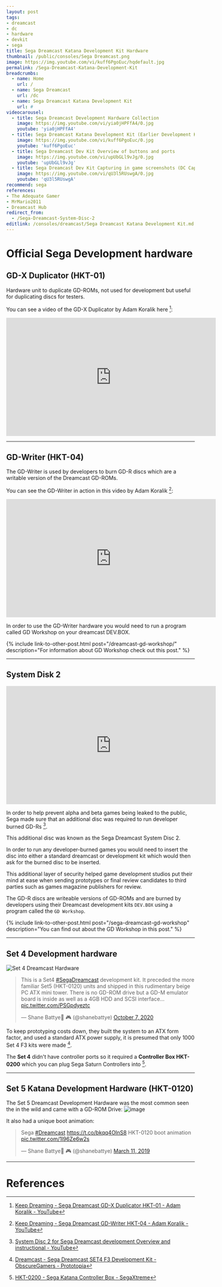 ```yaml
---
layout: post
tags: 
- dreamcast
- dc
- hardware
- devkit
- sega
title: Sega Dreamcast Katana Development Kit Hardware
thumbnail: /public/consoles/Sega Dreamcast.png
image: https://img.youtube.com/vi/kuff6PgoEuc/hqdefault.jpg
permalink: /Sega-Dreamcast-Katana-Development-Kit
breadcrumbs:
  - name: Home
    url: /
  - name: Sega Dreamcast
    url: /dc
  - name: Sega Dreamcast Katana Development Kit
    url: #
videocarousel:
  - title: Sega Dreamcast Development Hardware Collection
    image: https://img.youtube.com/vi/yia0jHPFfA4/0.jpg
    youtube: 'yia0jHPFfA4'
  - title: Sega Dreamcast Katana Development Kit (Earlier Development Kit)
    image: https://img.youtube.com/vi/kuff6PgoEuc/0.jpg
    youtube: 'kuff6PgoEuc'
  - title: Sega Dreamcast Dev Kit Overview of buttons and ports
    image: https://img.youtube.com/vi/upUbGLl9vJg/0.jpg
    youtube: 'upUbGLl9vJg'
  - title: Sega Dreamcast Dev Kit Capturing in game screenshots (DC Capture)
    image: https://img.youtube.com/vi/qU3l5RUswgA/0.jpg
    youtube: 'qU3l5RUswgA'
recommend: sega
references:
- The Adequate Gamer
- MrMario2011
- Dreamcast Hub
redirect_from:
  - /Sega-Dreamcast-System-Disc-2
editlink: /consoles/dreamcast/Sega Dreamcast Katana Development Kit.md
---
```


# Official Sega Development hardware

## GD-X Duplicator (HKT-01)
Hardware unit to duplicate GD-ROMs, not used for development but useful for duplicating discs for testers.

You can see a video of the GD-X Duplicator by Adam Koralik here [^3]:
<iframe width="560" height="315" src="https://www.youtube.com/embed/rszqxcnOmCA" frameborder="0" allow="accelerometer; autoplay; clipboard-write; encrypted-media; gyroscope; picture-in-picture" allowfullscreen></iframe>

---
## GD-Writer (HKT-04)
The GD-Writer is used by developers to burn GD-R discs which are a writable version of the Dreamcast GD-ROMs.

You can see the GD-Writer in action in this video by Adam Koralik [^1]:
<iframe width="560" height="315" src="https://www.youtube.com/embed/hqMWTJe3ioE" frameborder="0" allow="accelerometer; autoplay; clipboard-write; encrypted-media; gyroscope; picture-in-picture" allowfullscreen></iframe>

In order to use the GD-Writer hardware you would need to run a program called GD Workshop on your dreamcast DEV.BOX.

{% include link-to-other-post.html post="/dreamcast-gd-workshop/" description="For information about GD Workshop check out this post." %}

---
## System Disk 2
<iframe width="560" height="315" src="https://www.youtube.com/embed/TL0VCLGev7A" frameborder="0" allow="accelerometer; autoplay; clipboard-write; encrypted-media; gyroscope; picture-in-picture" allowfullscreen></iframe>

In order to help prevent alpha and beta games being leaked to the public, Sega made sure that an additional disc was required to run developer burned GD-Rs [^2].

This additional disc was known as the Sega Dreamcast System Disc 2.

In order to run any developer-burned games you would need to insert the disc into either a standard dreamcast or development kit which would then ask for the burned disc to be inserted.

This additional layer of security helped game development studios put their mind at ease when sending prototypes or final review candidates to third parties such as games magazine publishers for review.

The GD-R discs are writeable versions of GD-ROMs and are burned by developers using their Dreamcast development kits `DEV.BOX` using a program called the `GD Workshop`.

{% include link-to-other-post.html post="/sega-dreamcast-gd-workshop" description="You can find out about the GD Workshop in this post." %}

---
## Set 4 Development hardware
![Set 4 Dreamcast Hardware](https://github.com/user-attachments/assets/87518135-e472-41e2-a007-a44fa41c2def)

<blockquote class="twitter-tweet"><p lang="en" dir="ltr">This is a Set4 <a href="https://twitter.com/hashtag/SegaDreamcast?src=hash&amp;ref_src=twsrc%5Etfw">#SegaDreamcast</a> development kit. It preceded the more familiar Set5 (HKT-0120) units and shipped in this rudimentary beige PC ATX mini tower. There is no GD-ROM drive but a GD-M emulator board is inside as well as a 4GB HDD and SCSI interface... <a href="https://t.co/PSGpdyeztc">pic.twitter.com/PSGpdyeztc</a></p>&mdash; Shane Battye🎄 🎮 (@shanebattye) <a href="https://twitter.com/shanebattye/status/1313840041219637252?ref_src=twsrc%5Etfw">October 7, 2020</a></blockquote> <script async src="https://platform.twitter.com/widgets.js" charset="utf-8"></script>

To keep prototyping costs down, they built the system to an ATX form factor, and used a standard ATX power supply, it is presumed that only 1000 Set 4 F3 kits were made [^4].

The **Set 4** didn't have controller ports so it required a **Controller Box HKT-0200** which you can plug Sega Saturn Controllers into [^5].

---
## Set 5 Katana Development Hardware (HKT-0120)
The Set 5 Dreamcast Development  Hardware was the most common seen the in the wild and came with a GD-ROM Drive:
![image](https://github.com/user-attachments/assets/3a0b4e3f-ed5e-4829-9b57-ec2b02250c55)

It also had a unique boot animation:
<blockquote class="twitter-tweet"><p lang="et" dir="ltr">Sega <a href="https://twitter.com/hashtag/Dreamcast?src=hash&amp;ref_src=twsrc%5Etfw">#Dreamcast</a> <a href="https://t.co/bkqq4OInS8">https://t.co/bkqq4OInS8</a> HKT-0120 boot animation <a href="https://t.co/1l96Ze6w2s">pic.twitter.com/1l96Ze6w2s</a></p>&mdash; Shane Battye🎄 🎮 (@shanebattye) <a href="https://twitter.com/shanebattye/status/1104989541188874241?ref_src=twsrc%5Etfw">March 11, 2019</a></blockquote> <script async src="https://platform.twitter.com/widgets.js" charset="utf-8"></script>

---
# References
[^1]: [Keep Dreaming - Sega Dreamcast GD-Writer HKT-04 - Adam Koralik - YouTube](https://www.youtube.com/watch?v=hqMWTJe3ioE)
[^2]: [System Disc 2 for Sega Dreamcast development Overview and instructional - YouTube](https://www.youtube.com/watch?v=TL0VCLGev7A)
[^3]: [Keep Dreaming - Sega Dreamcast GD-X Duplicator HKT-01 - Adam Koralik - YouTube](https://www.youtube.com/watch?v=rszqxcnOmCA)
[^4]: [Dreamcast - Sega Dreamcast SET4 F3 Development Kit - ObscureGamers - Prototopia](https://web.archive.org/web/20190923150812/https://www.obscuregamers.com/threads/sega-dreamcast-set4-f3-development-kit.336/)
[^5]: [HKT-0200 - Sega Katana Controller Box - SegaXtreme](https://segaxtreme.net/threads/hkt-0200-sega-katana-controller-box.15500/)

